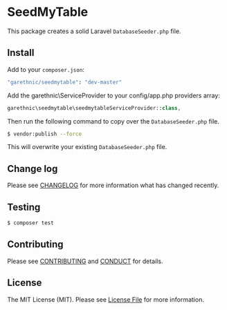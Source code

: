 # SeedMyTable

This package creates a solid Laravel `DatabaseSeeder.php` file.

## Install

Add to your `composer.json`:

``` bash
"garethnic/seedmytable": "dev-master"
```

Add the garethnic\ServiceProvider to your config/app.php providers array:

``` php
garethnic\seedmytable\seedmytableServiceProvider::class,
```

Then run the following command to copy over the `DatabaseSeeder.php` file.

``` bash
$ vendor:publish --force
```

This will overwrite your existing `DatabaseSeeder.php` file.

## Change log

Please see [CHANGELOG](CHANGELOG.md) for more information what has changed recently.

## Testing

``` bash
$ composer test
```

## Contributing

Please see [CONTRIBUTING](CONTRIBUTING.md) and [CONDUCT](CONDUCT.md) for details.

## License

The MIT License (MIT). Please see [License File](LICENSE.md) for more information.

[link-packagist]: https://packagist.org/packages/garethnic/seedmytable
[link-downloads]: https://packagist.org/packages/garethnic/seedmytable
[link-author]: https://github.com/garethnic
